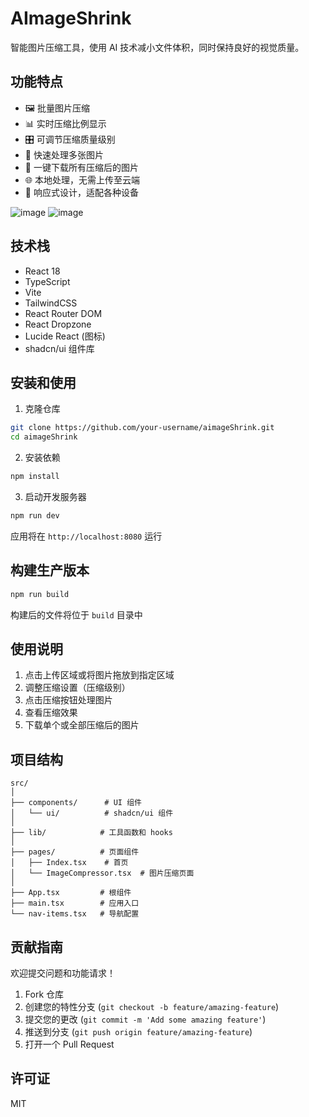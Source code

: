 # AImageShrink

智能图片压缩工具，使用 AI 技术减小文件体积，同时保持良好的视觉质量。

## 功能特点

- 🖼️ 批量图片压缩
- 📊 实时压缩比例显示
- 🎛️ 可调节压缩质量级别
- 🚀 快速处理多张图片
- 💾 一键下载所有压缩后的图片
- 🌐 本地处理，无需上传至云端
- 📱 响应式设计，适配各种设备

![image](https://github.com/user-attachments/assets/9123b041-a8a1-46c0-8c33-b9b269b4ecad)
![image](https://github.com/user-attachments/assets/aad7623d-9189-4d32-a282-2cbfc207bcc2)

## 技术栈

- React 18
- TypeScript
- Vite
- TailwindCSS
- React Router DOM
- React Dropzone
- Lucide React (图标)
- shadcn/ui 组件库

## 安装和使用

1. 克隆仓库

```bash
git clone https://github.com/your-username/aimageShrink.git
cd aimageShrink
```

2. 安装依赖

```bash
npm install
```

3. 启动开发服务器

```bash
npm run dev
```

应用将在 `http://localhost:8080` 运行

## 构建生产版本

```bash
npm run build
```

构建后的文件将位于 `build` 目录中

## 使用说明

1. 点击上传区域或将图片拖放到指定区域
2. 调整压缩设置（压缩级别）
3. 点击压缩按钮处理图片
4. 查看压缩效果
5. 下载单个或全部压缩后的图片

## 项目结构

```
src/
│
├── components/      # UI 组件
│   └── ui/          # shadcn/ui 组件
│
├── lib/            # 工具函数和 hooks
│
├── pages/          # 页面组件
│   ├── Index.tsx    # 首页
│   └── ImageCompressor.tsx  # 图片压缩页面
│
├── App.tsx         # 根组件
├── main.tsx        # 应用入口
└── nav-items.tsx   # 导航配置
```

## 贡献指南

欢迎提交问题和功能请求！

1. Fork 仓库
2. 创建您的特性分支 (`git checkout -b feature/amazing-feature`)
3. 提交您的更改 (`git commit -m 'Add some amazing feature'`)
4. 推送到分支 (`git push origin feature/amazing-feature`)
5. 打开一个 Pull Request

## 许可证

MIT
